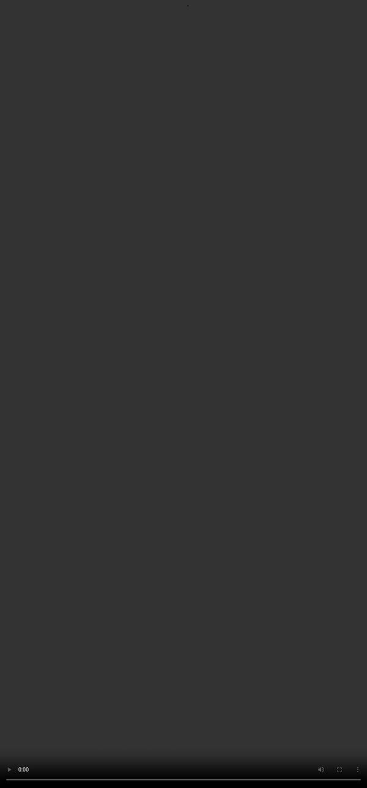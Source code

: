 # The Big Question

<video src="${PRIVATE_VIDEO_INTRO_2}" frameborder="0" allowfullscreen style="position: absolute; top: 0; left: 0; width: 100%; height: 100%; border: none; object-fit: cover;" controls="" controlslist="nodownload nofullscreen" style="width: 100%" />

### <span style="color:#364BC9">What is Retrieval Augmented Generation (RAG)?</span>

As the use of Large Language Models (LLMs) grows, there's increasing demand for these models to provide precise, up-to-date, and domain-specific information. One method gaining traction in addressing these needs is **Retrieval-Augmented Generation (RAG)**. Using this approach, the model extracts information from a large pool of external sources and integrates this with its generative abilities to produce a high-quality response.

Simply put, the model does all the research work for you. Now, you don’t have to go through multiple links, records, and articles to come up with a verified answer; RAG-trained AI assistants can do it all for you!

For example, instead of providing a general answer about climate change based on its training data, an LLM using the RAG method knows it has to access some evidence-based reports and documents. So, it would retrieve the latest climate change reports published by the IPCC and integrate its findings into the response. This capability is especially useful in domains where accuracy and recency are critical, such as medicine, law, or research.

The RAG workflow diagram shows how user queries interact with large pools of data and leads the model to generate accurate responses backed by evidence:&#x20;

<img height="300" width="900" src="${PRIVATE_IMAGE_INTRO_1}" />

***

## <span style="color:#364BC9">Course Objectives:</span>

* *Understand the concept of information retrieval and its importance.*
* *Create a data sample to train the model to perform RAG.*
* *Learn to extract important information from documents.*
* *Generate high quality questions integrating multiple creative elements.*
* *Understand how to provide evidence and generate well-formatted answers.*